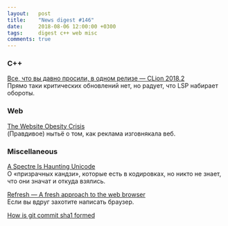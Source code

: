 ```yaml
---
layout:   post
title:    "News digest #146"
date:     2018-08-06 12:00:00 +0300
tags:     digest c++ web misc
comments: true
---
```


### C++

[Все, что вы давно просили, в одном релизе — CLion 2018.2](https://habr.com/company/JetBrains/blog/418729/)<br/>
Прямо таки критических обновлений нет, но радует, что LSP набирает обороты. 

### Web

[The Website Obesity Crisis](http://idlewords.com/talks/website_obesity.htm)</br>
(Правдивое) нытьё о том, как реклама изговнякала веб.

### Miscellaneous

[A Spectre Is Haunting Unicode](https://www.dampfkraft.com/ghost-characters.html)<br/>
О «призрачных кандзи», которые есть в кодировках, но никто не знает, что они значат и откуда взялись.

[Refresh — A fresh approach to the web browser](https://refresh.study/)<br/>
Если вы вдруг захотите написать браузер.

[How is git commit sha1 formed](https://gist.github.com/masak/2415865)
